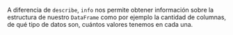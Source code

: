 A diferencia de `describe`, `info` nos permite obtener información sobre la estructura de nuestro `DataFrame` como por ejemplo la cantidad de columnas, de qué tipo de datos son, cuántos valores tenemos en cada una.
